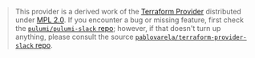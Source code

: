 > This provider is a derived work of the [Terraform Provider](https://github.com/pablovarela/terraform-provider-slack)
> distributed under [MPL 2.0](https://www.mozilla.org/en-US/MPL/2.0/). If you encounter a bug or missing feature,
> first check the [`pulumi/pulumi-slack` repo](https://github.com/pulumi/pulumi-slack/issues); however, if that doesn't turn up anything,
> please consult the source [`pablovarela/terraform-provider-slack` repo](https://github.com/pablovarela/terraform-provider-slack/issues).
